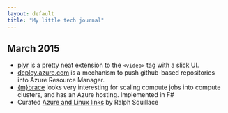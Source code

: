 ```yaml
---
layout: default
title: "My little tech journal"
---
```


## March 2015

- [plyr](https://github.com/Selz/plyr) is a pretty neat extension to the `<video>` tag with a slick UI. 
- [deploy.azure.com](https://deploy.azure.com/#/form/infohome) is a mechanism to push github-based repositories into Azure Resource Manager. 
- [{m}brace](http://www.m-brace.net/) looks very interesting for scaling compute jobs into compute clusters, and has an Azure hosting. Implemented in F#
- Curated [Azure and Linux links](http://azure.microsoft.com/en-us/documentation/articles/virtual-machines-linux-opensource/) by Ralph Squillace


  
